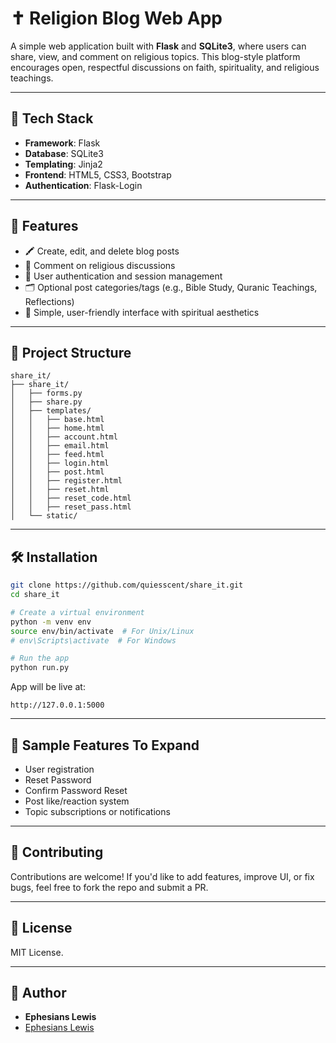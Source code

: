 # ✝️ Religion Blog Web App

A simple web application built with **Flask** and **SQLite3**, where users can share, view, and comment on religious topics. This blog-style platform encourages open, respectful discussions on faith, spirituality, and religious teachings.

---

## 🔧 Tech Stack

* **Framework**: Flask
* **Database**: SQLite3
* **Templating**: Jinja2
* **Frontend**: HTML5, CSS3, Bootstrap
* **Authentication**: Flask-Login 

---

## 🚀 Features

* 🖍️ Create, edit, and delete blog posts
* 💬 Comment on religious discussions
* 🔐 User authentication and session management
* 🗂️ Optional post categories/tags (e.g., Bible Study, Quranic Teachings, Reflections)
* 🔹 Simple, user-friendly interface with spiritual aesthetics

---

## 📂 Project Structure

```
share_it/
├── share_it/
│   ├── forms.py
│   ├── share.py
│   ├── templates/
│   │   ├── base.html
│   │   ├── home.html
│   │   ├── account.html
│   │   ├── email.html
│   │   ├── feed.html
│   │   ├── login.html
│   │   ├── post.html
│   │   ├── register.html
│   │   ├── reset.html
│   │   ├── reset_code.html
│   │   ├── reset_pass.html
│   └── static/
```

---

## 🛠️ Installation

```bash
git clone https://github.com/quiesscent/share_it.git
cd share_it

# Create a virtual environment
python -m venv env
source env/bin/activate  # For Unix/Linux
# env\Scripts\activate  # For Windows

# Run the app
python run.py

```

App will be live at:

```
http://127.0.0.1:5000
```

---

## 📘 Sample Features To Expand

* User registration
* Reset Password
* Confirm Password Reset
* Post like/reaction system
* Topic subscriptions or notifications

---

## 💪 Contributing

Contributions are welcome! If you'd like to add features, improve UI, or fix bugs, feel free to fork the repo and submit a PR.

---

## 📝 License

MIT License.

---

## 👤 Author

* **Ephesians Lewis**
* [Ephesians Lewis](https://github.com/quiesscent)

